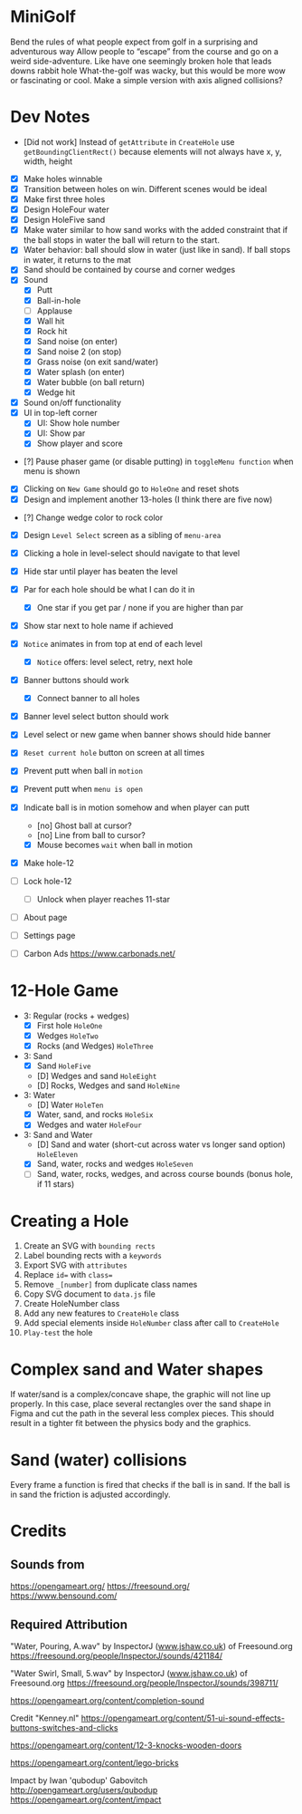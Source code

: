 # MiniGolf

Bend the rules of what people expect from golf in a surprising and adventurous way
Allow people to “escape” from the course and go on a weird side-adventure. Like have one seemingly broken hole that leads downs rabbit hole
What-the-golf was wacky, but this would be more wow or fascinating or cool. Make a simple version with axis aligned collisions?

# Dev Notes

- [Did not work] Instead of `getAttribute` in `CreateHole` use `getBoundingClientRect()` because elements will not always have x, y, width, height
- [x] Make holes winnable
- [x] Transition between holes on win. Different scenes would be ideal
- [x] Make first three holes
- [x] Design HoleFour water
- [x] Design HoleFive sand
- [x] Make water similar to how sand works with the added constraint that if the ball stops in water the ball will return to the start.
- [x] Water behavior: ball should slow in water (just like in sand). If ball stops in water, it returns to the mat
- [x] Sand should be contained by course and corner wedges
- [x] Sound
    - [x] Putt
    - [x] Ball-in-hole
    - [ ] Applause
    - [x] Wall hit
    - [x] Rock hit
    - [x] Sand noise (on enter)
    - [x] Sand noise 2 (on stop)
    - [x] Grass noise (on exit sand/water)
    - [x] Water splash (on enter)
    - [x] Water bubble (on ball return)
    - [x] Wedge hit
- [x] Sound on/off functionality
- [x] UI in top-left corner
    - [x] UI: Show hole number
    - [x] UI: Show par
    - [x] Show player and score
- [?] Pause phaser game (or disable putting) in `toggleMenu function` when menu is shown
- [x] Clicking on `New Game` should go to `HoleOne` and reset shots
- [x] Design and implement another 13-holes (I think there are five now)
- [?] Change wedge color to rock color
- [x] Design `Level Select` screen as a sibling of `menu-area`
- [x] Clicking a hole in level-select should navigate to that level
- [x] Hide star until player has beaten the level
- [x] Par for each hole should be what I can do it in
    - [x] One star if you get par / none if you are higher than par
- [x] Show star next to hole name if achieved
- [x] `Notice` animates in from top at end of each level
    - [x] `Notice` offers: level select, retry, next hole
- [x] Banner buttons should work
    - [x] Connect banner to all holes
- [x] Banner level select button should work
- [x] Level select or new game when banner shows should hide banner
- [x] `Reset current hole` button on screen at all times
- [x] Prevent putt when ball in `motion`
- [x] Prevent putt when `menu is open`
- [x] Indicate ball is in motion somehow and when player can putt
    - [no] Ghost ball at cursor?
    - [no] Line from ball to cursor?
    - [x] Mouse becomes `wait` when ball in motion
- [x] Make hole-12

- [ ] Lock hole-12
    - [ ] Unlock when player reaches 11-star

- [ ] About page
- [ ] Settings page

- [ ] Carbon Ads https://www.carbonads.net/

# 12-Hole Game
- 3: Regular (rocks + wedges)
    - [x] First hole `HoleOne`
    - [x] Wedges `HoleTwo`
    - [x] Rocks (and Wedges) `HoleThree`
- 3: Sand
    - [x] Sand `HoleFive`
    - [D] Wedges and sand `HoleEight`
    - [D] Rocks, Wedges and sand `HoleNine`
- 3: Water
    - [D] Water `HoleTen`
    - [x] Water, sand, and rocks `HoleSix`
    - [x] Wedges and water `HoleFour`
- 3: Sand and Water
    - [D] Sand and water (short-cut across water vs longer sand option) `HoleEleven`
    - [x] Sand, water, rocks and wedges `HoleSeven`
    - [ ] Sand, water, rocks, wedges, and across course bounds (bonus hole, if 11 stars)

# Creating a Hole

1. Create an SVG with `bounding rects`
2. Label bounding rects with a `keywords`
3. Export SVG with `attributes`
4. Replace `id=` with `class=`
5. Remove `_[number]` from duplicate class names
6. Copy SVG document to `data.js` file
7. Create HoleNumber class
8. Add any new features to `CreateHole` class
9. Add special elements inside `HoleNumber` class after call to `CreateHole`
10. `Play-test` the hole

# Complex sand and Water shapes

If water/sand is a complex/concave shape, the graphic will not line up properly. In this case, place several rectangles over the sand shape in Figma and cut the path in the several less complex pieces. This should result in a tighter fit between the physics body and the graphics.

# Sand (water) collisions

Every frame a function is fired that checks if the ball is in sand. If the ball is in sand the friction is adjusted accordingly.

# Credits

## Sounds from
https://opengameart.org/
https://freesound.org/
https://www.bensound.com/

## Required Attribution

"Water, Pouring, A.wav" by InspectorJ (www.jshaw.co.uk) of Freesound.org
https://freesound.org/people/InspectorJ/sounds/421184/

"Water Swirl, Small, 5.wav" by InspectorJ (www.jshaw.co.uk) of Freesound.org
https://freesound.org/people/InspectorJ/sounds/398711/

https://opengameart.org/content/completion-sound

Credit "Kenney.nl"
https://opengameart.org/content/51-ui-sound-effects-buttons-switches-and-clicks

https://opengameart.org/content/12-3-knocks-wooden-doors

https://opengameart.org/content/lego-bricks

Impact by Iwan 'qubodup' Gabovitch http://opengameart.org/users/qubodup
https://opengameart.org/content/impact
